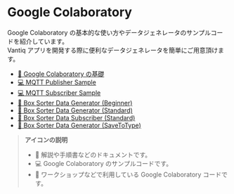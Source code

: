 # Google Colaboratory

Google Colaboratory の基本的な使い方やデータジェネレータのサンプルコードを紹介しています。  
Vantiq アプリを開発する際に便利なデータジェネレータを簡単にご用意頂けます。

- [:book: Google Colaboratory の基礎](./docs/jp/colab_basic_knowledge.md)
- [:computer: MQTT Publisher Sample](./docs/jp/mqtt_publisher_sample.ipynb)
- [:computer: MQTT Subscriber Sample](./docs/jp/mqtt_subscriber_sample.ipynb)
- [:beginner: Box Sorter Data Generator (Beginner)](./docs/jp/box-sorter_data-generator_beginner.ipynb)
- [:beginner: Box Sorter Data Generator (Standard)](./docs/jp/box-sorter_data-generator_standard.ipynb)
- [:beginner: Box Sorter Data Subscriber (Standard)](./docs/jp/box-sorter_data-subscriber_standard.ipynb)
- [:beginner: Box Sorter Data Generator (SaveToType)](./docs/jp/box-sorter_data-generator_savetype.ipynb)

> **アイコンの説明**
> 
> - :book: 解説や手順書などのドキュメントです。
> - :computer: Google Colaboratory のサンプルコードです。
> - :beginner: ワークショップなどで利用している Google Colaboratory コードです。
